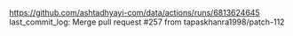 https://github.com/ashtadhyayi-com/data/actions/runs/6813624645
last_commit_log: Merge pull request #257 from tapaskhanra1998/patch-112